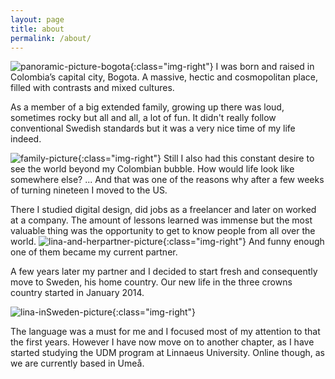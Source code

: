 ```yaml
---
layout: page
title: about
permalink: /about/
---
```


![panoramic-picture-bogota](../img/bogota.jpg){:class="img-right"}
I was born and raised in Colombia’s capital city, Bogota. A massive, hectic and cosmopolitan place, filled with contrasts and mixed cultures.

As a member of a big extended family, growing up there was loud, sometimes rocky but all and all, a lot of fun. 
It didn't really follow conventional Swedish standards but it was a very nice time of my life indeed.

![family-picture](../img/family.jpg){:class="img-right"}
Still I also had this constant desire to see the world beyond my Colombian bubble. How would life look like somewhere 
else? ... And that was one of the reasons why after a few weeks of turning nineteen I moved to the US.

There I studied digital design, did jobs as a freelancer and later on worked at a company. The amount of lessons learned 
was immense but the most valuable thing was the opportunity to get to know people from all over the world. 
![lina-and-herpartner-picture](../img/dandi.jpg){:class="img-right"} And funny enough one of them became my current partner. 


A few years later my partner and I decided to start fresh and consequently
move to Sweden, his home country. Our new life in the three crowns country started in January 2014.

![lina-inSweden-picture](../img/sweden.jpg){:class="img-right"}

The language was a must for me and I focused most of my attention to that the first years. 
However I have now move on to another chapter, as I have started studying the UDM program at Linnaeus University. 
Online though, as we are currently based in Umeå.
